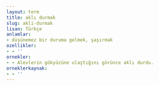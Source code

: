 ```yaml
---
layout: term
title: aklı durmak
slug: akli-durmak
lisan: Türkçe
anlamlar:
- düşünemez bir duruma gelmek, şaşırmak
ozellikler:
- - ''
ornekler:
- - Alevlerin gökyüzüne ulaştığını görünce aklı durdu.
orneklerkaynak:
- - ''
---
```

